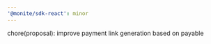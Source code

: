 ```yaml
---
'@monite/sdk-react': minor
---
```


chore(proposal): improve payment link generation based on payable
